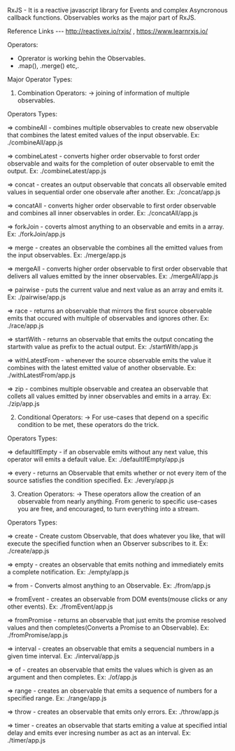 RxJS - It is a reactive javascript library for Events and complex Asyncronous callback functions. Observables works as the major part of RxJS.

Reference Links --- http://reactivex.io/rxjs/ , https://www.learnrxjs.io/

Operators:
 * Oprerator is working behin the Observables.
 * .map(), .merge() etc,.

 Major Operator Types:

 1) Combination Operators:
  -> joining of information of multiple observables.

  Operators Types:

  => combineAll - combines multiple observables to create new observable that combines the latest emited values of the input observable.
  Ex: ./combineAll/app.js

  => combineLatest - converts higher order observable to forst order observable and waits for the completion of outer observable to emit the output.
  Ex: ./combineLatest/app.js

  => concat - creates an output observable that concats all observable emited values in sequential order one observale after another.
  Ex: ./concat/app.js

  => concatAll - converts higher order observable to first order observable and combines all inner observables in order.
  Ex: ./concatAll/app.js

  => forkJoin - coverts almost anything to an observable and emits in a array.
  Ex: ./forkJoin/app.js

  => merge - creates an observable the combines all the emitted values from the input observables.
  Ex: ./merge/app.js

  => mergeAll - converts higher order observable to first order observable that delivers all values emitted by the inner observables.
  Ex: ./mergeAll/app.js

  => pairwise - puts the current value and next value as an array and emits it.
  Ex: ./pairwise/app.js

  => race - returns an observable that mirrors the first source observable emits that occured with multiple of observables and ignores other.
  Ex: ./race/app.js

  => startWith - returns an observable that emits the output concating the startwith value as prefix to the actual output.
  Ex: ./startWith/app.js

  => withLatestFrom - whenever the source observable emits the value it combines with the latest emitted value of another observable.
  Ex: ./withLatestFrom/app.js

  => zip - combines multiple observable and createa an observable that collets all values emitted by inner observables and emits in a array.
  Ex: ./zip/app.js


 2) Conditional Operators:
  -> For use-cases that depend on a specific condition to be met, these operators do the trick.

  Operators Types:

  => defaultIfEmpty - if an observable emits without any next value, this operator will emits a default value.
  Ex: ./defaultIfEmpty/app.js

  => every - returns an Observable that emits whether or not every item of the source satisfies the condition specified.
  Ex: ./every/app.js

  3) Creation Operators:
   -> These operators allow the creation of an observable from nearly anything. From generic to specific use-cases you are free,   and encouraged, to turn everything into a stream.

   Operators Types:

  => create - Create custom Observable, that does whatever you like, that will execute the specified function when an Observer subscribes to it.
  Ex: ./create/app.js

  => empty - creates an observable that emits nothing and immediately emits a complete notification.
  Ex: ./empty/app.js

  => from - Converts almost anything to an Observable.
  Ex: ./from/app.js

  => fromEvent - creates an observable from DOM events(mouse clicks or any other events).
  Ex: ./fromEvent/app.js

  => fromPromise - returns an observable that just emits the promise resolved values and then completes(Converts a Promise to an Observable).
  Ex: ./fromPromise/app.js

  => interval - creates an observable that emits a sequencial numbers in a given time interval.
  Ex: ./interval/app.js

  => of - creates an observable that emits the values which is given as an argument and then completes.
  Ex: ./of/app.js

  => range - creates an observable that emits a sequence of numbers for a specified range.
  Ex: ./range/app.js

  => throw - creates an observable that emits only errors.
  Ex: ./throw/app.js

  => timer - creates an observable that starts emiting a value at specified intial delay and emits ever incresing number as act as an interval.
  Ex: ./timer/app.js